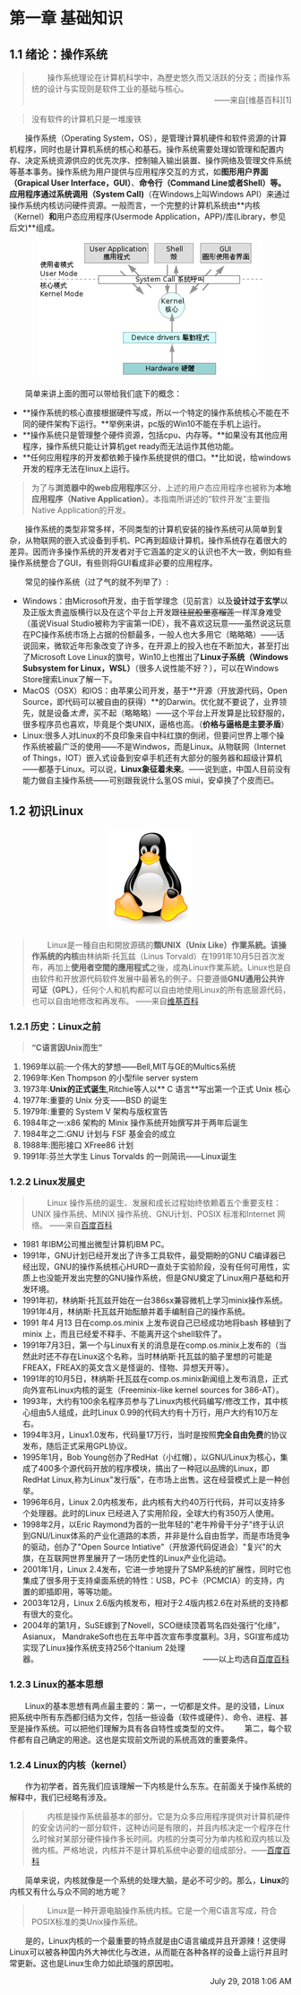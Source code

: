 <!--Chapter1.md-->

# 第一章 基础知识

## 1.1 绪论：操作系统

<blockquote>&emsp;&emsp;操作系统理论在计算机科学中，為歷史悠久而又活跃的分支；而操作系统的设计与实现则是软件工业的基础与核心。<div align="right">——来自[维基百科][1]</div></blockquote>

> 没有软件的计算机只是一堆废铁

&emsp;&emsp;操作系统（Operating System，OS），是管理计算机硬件和软件资源的计算机程序，同时也是计算机系统的核心和基石。操作系统需要处理如管理和配置内存、决定系统资源供应的优先次序、控制输入输出装置、操作网络及管理文件系统等基本事务。操作系统为用户提供与应用程序交互的方式，如**图形用户界面（Grapical User Interface，GUI）**、**命令行（Command Line或者Shell）**等。应用程序通过**系统调用（System Call)**（在Windows上叫Windows API）来通过操作系统内核访问硬件资源。一般而言，一个完整的计算机系统由**内核（Kernel）**和**用户态应用程序(Usermode Application，APP)/库(Library，参见后文)**组成。

<div align="center"> <img src="pic/400px-Operating_system_architecture.svg.png"></div>

&emsp;&emsp;简单来讲上面的图可以带给我们底下的概念：
* **操作系统的核心直接根据硬件写成，所以一个特定的操作系统核心不能在不同的硬件架构下运行。**举例来讲，pc版的Win10不能在手机上运行。
* **操作系统只是管理整个硬件资源，包括cpu、内存等。**如果没有其他应用程序，操作系统只能让计算机get ready而无法运作其他功能。
* **任何应用程序的开发都依赖于操作系统提供的借口。**比如说，给windows开发的程序无法在linux上运行。

> 为了与**浏览器中的web应用程序**区分，上述的用户态应用程序也被称为**本地应用程序（Native Application）**。本指南所讲述的“软件开发”主要指Native Application的开发。

&emsp;&emsp;操作系统的类型非常多样，不同类型的计算机安装的操作系统可从简单到复杂，从物联网的嵌入式设备到手机、PC再到超级计算机，操作系统存在着很大的差异。因而许多操作系统的开发者对于它涵盖的定义的认识也不大一致，例如有些操作系统整合了GUI，有些则将GUI看成非必要的应用程序。

&emsp;&emsp;常见的操作系统（过了气的就不列举了）:

* Windows：由Microsoft开发，由于哲学理念（见前言）以及**设计过于玄学**以及正版太贵盗版横行以及在这个平台上开发跟~~往屁股里塞榴莲~~一样浑身难受（虽说Visual Studio被称为宇宙第一IDE），我不喜欢这玩意——虽然说这玩意在PC操作系统市场上占据的份额最多，一般人也大多用它（略略略）——话说回来，微软近年形象改变了许多，在开源上的投入也在不断加大，甚至打出了Microsoft Love Linux的旗号，Win10上也推出了**Linux子系统（Windows Subsystem for Linux，WSL）**（很多人说性能不好？），可以在Windows Store搜索Linux了解一下。
*  MacOS（OSX）和IOS：由苹果公司开发，基于**开源（开放源代码，Open Source，即代码可以被自由的获得）**的Darwin。优化就不要说了，业界领先，就是设备*太贵*，买不起（略略略）——这个平台上开发算是比较舒服的，很多程序员也喜欢，毕竟是个类UNIX，逼格也高。（**价格与逼格是主要矛盾**）
* Linux:很多人对Linux的不良印象来自中科红旗的倒闭，但要问世界上哪个操作系统被最广泛的使用——不是Windwos，而是Linux。从物联网（Internet of Things，IOT）嵌入式设备到安卓手机还有大部分的服务器和超级计算机——都基于Linux。可以说，**Linux象征着未来**。——说到底，中国人目前没有能力做自主操作系统——可别跟我说什么氢OS miui，安卓换了个皮而已。

## 1.2 初识Linux
<div align="center"><img src="pic/150px-NewTux.svg.png"></div>

> &emsp;&emsp;Linux是一種自由和開放源碼的**類UNIX（Unix Like）**作業系統。该操作系统的**内核**由林纳斯·托瓦兹（Linus  Torvald）在1991年10月5日首次发布，再加上**使用者空間的應用程式**之後，成為Linux作業系統。Linux也是自由软件和开放源代码软件发展中最著名的例子。只要遵循**GNU通用公共许可证（GPL）**，任何个人和机构都可以自由地使用Linux的所有底层源代码，也可以自由地修改和再发布。
——来自[维基百科][2]


### 1.2.1 历史：Linux之前
<blockquote> <strong>“C语言因Unix而生”</strong></blockquote>

1. 1969年以前:一个伟大的梦想——Bell,MIT与GE的Multics系统
2. 1969年:Ken Thompson 的小型file server system
3. 1973年:**Unix的正式诞生**,Ritchie等人以** C 语言**写出第一个正式 Unix 核心
4. 1977年:重要的 Unix 分支——BSD 的诞生
5. 1979年:重要的 System V 架构与版权宣告
6. 1984年之一:x86 架构的 Minix 操作系统开始撰写并于两年后诞生
7. 1984年之二:GNU 计划与 FSF 基金会的成立
8. 1988年:图形接口 XFree86 计划
9. 1991年:芬兰大学生 Linus Torvalds 的一则简讯——Linux诞生

### 1.2.2 Linux发展史

> &emsp;&emsp;Linux 操作系统的诞生、发展和成长过程始终依赖着五个重要支柱：UNIX 操作系统、MINIX 操作系统、GNU计划、POSIX 标准和Internet 网络。
——来自[百度百科][4]

* 1981 年IBM公司推出微型计算机IBM PC。
* 1991年，GNU计划已经开发出了许多工具软件，最受期盼的GNU C编译器已经出现，GNU的操作系统核心HURD一直处于实验阶段，没有任何可用性，实质上也没能开发出完整的GNU操作系统，但是GNU奠定了Linux用户基础和开发环境。
* 1991年初，林纳斯·托瓦兹开始在一台386sx兼容微机上学习minix操作系统。1991年4月，林纳斯·托瓦兹开始酝酿并着手编制自己的操作系统。
* 1991 年4 月13 日在comp.os.minix 上发布说自己已经成功地将bash 移植到了minix 上，而且已经爱不释手、不能离开这个shell软件了。
* 1991年7月3日，第一个与Linux有关的消息是在comp.os.minix上发布的（当然此时还不存在Linux这个名称，当时林纳斯·托瓦兹的脑子里想的可能是FREAX，FREAX的英文含义是怪诞的、怪物、异想天开等）。
* 1991年的10月5日，林纳斯·托瓦兹在comp.os.minix新闻组上发布消息，正式向外宣布Linux内核的诞生（Freeminix-like kernel sources for 386-AT）。
* 1993年，大约有100余名程序员参与了Linux内核代码编写/修改工作，其中核心组由5人组成，此时Linux 0.99的代码大约有十万行，用户大约有10万左右。
* 1994年3月，Linux1.0发布，代码量17万行，当时是按照**完全自由免费**的协议发布，随后正式采用GPL协议。
* 1995年1月，Bob Young创办了RedHat（小红帽），以GNU/Linux为核心，集成了400多个源代码开放的程序模块，搞出了一种冠以品牌的Linux，即RedHat Linux,称为Linux"发行版"，在市场上出售。这在经营模式上是一种创举。
* 1996年6月，Linux 2.0内核发布，此内核有大约40万行代码，并可以支持多个处理器。此时的Linux 已经进入了实用阶段，全球大约有350万人使用。
* 1998年2月，以Eric Raymond为首的一批年轻的"老牛羚骨干分子"终于认识到GNU/Linux体系的产业化道路的本质，并非是什么自由哲学，而是市场竞争的驱动，创办了"Open Source Intiative"（开放源代码促进会）"复兴"的大旗，在互联网世界里展开了一场历史性的Linux产业化运动。
* 2001年1月，Linux 2.4发布，它进一步地提升了SMP系统的扩展性，同时它也集成了很多用于支持桌面系统的特性：USB，PC卡（PCMCIA）的支持，内置的即插即用，等等功能。
* 2003年12月，Linux 2.6版内核发布，相对于2.4版内核2.6在对系统的支持都有很大的变化。
* 2004年的第1月，SuSE嫁到了Novell，SCO继续顶着骂名四处强行“化缘”， Asianux， MandrakeSoft也在五年中首次宣布季度赢利。3月，SGI宣布成功实现了Linux操作系统支持256个Itanium 2处理器。&emsp;&emsp;&emsp;&emsp;&emsp;&emsp;&emsp;&emsp;&emsp;&emsp;&emsp;&emsp;&emsp;&emsp;&emsp;&emsp;&emsp;&emsp;&emsp;&emsp;&emsp;——以上均选自[百度百科][4]

### 1.2.3 Linux的基本思想
&emsp;&emsp;Linux的基本思想有两点最主要的：第一，一切都是文件。是的没错，Linux把系统中所有东西都归结为文件，包括一些设备（软件或硬件）、命令、进程、甚至是操作系统。可以把他们理解为具有各自特性或类型的文件。&emsp;&emsp;第二，每个软件都有自己确定的用途。这也是实现前文所说的系统高效的重要条件。

### 1.2.4 Linux的内核（kernel）
&emsp;&emsp;作为初学者，首先我们应该理解一下内核是什么东东。在前面关于操作系统的解释中，我们已经略有涉及。
>&emsp;&emsp;内核是操作系统最基本的部分。它是为众多应用程序提供对计算机硬件的安全访问的一部分软件，这种访问是有限的，并且内核决定一个程序在什么时候对某部分硬件操作多长时间。内核的分类可分为单内核和双内核以及微内核。严格地说，内核并不是计算机系统中必要的组成部分。——[百度百科][5]

&emsp;&emsp;简单来说，内核就像是一个系统的处理大脑，是必不可少的。那么，**Linux**的内核又有什么与众不同的地方呢？
>&emsp;&emsp;Linux是一种开源电脑操作系统内核。它是一个用C语言写成，符合POSIX标准的类Unix操作系统。

&emsp;&emsp;是的，Linux内核的一个最重要的特点就是由C语言编成并且开源辣！这使得Linux可以被各种国内外大神优化与改进，从而能在各种各样的设备上运行并且时常更新。这也是Linux生命力如此顽强的原因啦。






<div align="right">July 29, 2018 1:06 AM</div>

[1]:https://zh.wikipedia.org/wiki/%E6%93%8D%E4%BD%9C%E7%B3%BB%E7%BB%9F
[2]:https://zh.wikipedia.org/wiki/Linux
[3]:kernel.org
[4]:https://baike.baidu.com/item/linux
[5]:https://baike.baidu.com/item/%E5%86%85%E6%A0%B8/108410?fr=aladdin